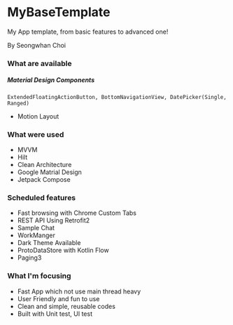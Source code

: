 # MyBaseTemplate

My App template, from basic features to advanced one!

By Seongwhan Choi

### What are available
##### Material Design Components
	ExtendedFloatingActionButton, BottomNavigationView, DatePicker(Single, Ranged)
- Motion Layout

### What were used

- MVVM
- Hilt
- Clean Architecture
- Google Matrial Design
- Jetpack Compose

### Scheduled features
- Fast browsing with Chrome Custom Tabs
- REST API Using Retrofit2
- Sample Chat
- WorkManger
- Dark Theme Available
- ProtoDataStore with Kotlin Flow
- Paging3

### What I'm focusing

- Fast App which not use main thread heavy
- User Friendly and fun to use
- Clean and simple, reusable codes
- Built with Unit test, UI test
